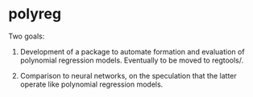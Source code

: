# polyreg

Two goals:

1.  Development of a package to automate formation and evaluation of
    polynomial regression models.  Eventually to be moved to regtools/.

2.  Comparison to neural networks, on the speculation that the latter
    operate like polynomial regression models.

